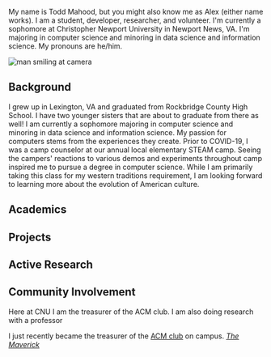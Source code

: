 My name is Todd Mahood, but you might also know me as Alex (either name works). I am a student, developer, researcher, and volunteer. I'm currently a sophomore at Christopher Newport University in Newport News, VA. I'm majoring in computer science and minoring in data science and information science. My pronouns are he/him.

![man smiling at camera](https://toddmahood.com/images/bio-photo-2-small.jpg)

## Background
I grew up in Lexington, VA and graduated from Rockbridge County High School. I have two younger sisters that are about to graduate from there as well! I am currently a sophomore majoring in computer science and minoring in data science and information science. My passion for computers stems from the experiences they create. Prior to COVID-19, I was a camp counselor at our annual local elementary STEAM camp. Seeing the campers' reactions to various demos and experiments throughout camp inspired me to pursue a degree in computer science. While I am primarily taking this class for my western traditions requirement, I am looking forward to learning more about the evolution of American culture.

## Academics

## Projects

## Active Research

## Community Involvement

Here at CNU I am the treasurer of the ACM club. I am also doing research with a professor 

 I just recently became the treasurer of the [ACM club](https://thecompass.cnu.edu/organization/acm) on campus.
 _[The Maverick](https://www.blurb.com/books/8737953-the-maverick-volume-two)_

